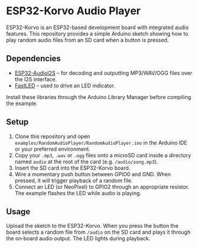 # ESP32-Korvo Audio Player

ESP32-Korvo is an ESP32-based development board with integrated audio features. This repository provides a simple Arduino sketch showing how to play random audio files from an SD card when a button is pressed.

## Dependencies

- [ESP32-AudioI2S](https://github.com/schreibfaul1/ESP32-audioI2S) – for decoding and outputting MP3/WAV/OGG files over the I2S interface.
- [FastLED](https://github.com/FastLED/FastLED) – used to drive an LED indicator.

Install these libraries through the Arduino Library Manager before compiling the example.

## Setup

1. Clone this repository and open `examples/RandomAudioPlayer/RandomAudioPlayer.ino` in the Arduino IDE or your preferred environment.
2. Copy your `.mp3`, `.wav` or `.ogg` files onto a microSD card inside a directory named `audio` at the root of the card (e.g. `/audio/song.mp3`).
3. Insert the SD card into the ESP32-Korvo board.
4. Wire a momentary push button between GPIO0 and GND. When pressed, it will trigger playback of a random file.
5. Connect an LED (or NeoPixel) to GPIO2 through an appropriate resistor. The example flashes the LED while audio is playing.

## Usage

Upload the sketch to the ESP32-Korvo. When you press the button the board selects a random file from `/audio` on the SD card and plays it through the on‑board audio output. The LED lights during playback.
